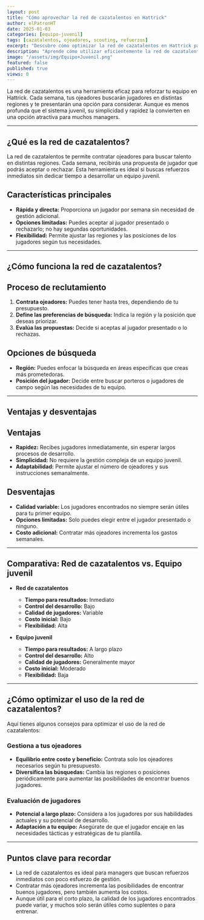 ```yaml
---
layout: post
title: "Cómo aprovechar la red de cazatalentos en Hattrick"
author: elPatronHT
date: 2025-01-03
categories: [equipo-juvenil]
tags: [cazatalentos, ojeadores, scouting, refuerzos]
excerpt: "Descubre cómo optimizar la red de cazatalentos en Hattrick para encontrar jugadores clave y reforzar tu equipo juvenil."
description: "Aprende cómo utilizar eficientemente la red de cazatalentos en Hattrick. Encuentra juveniles con potencial y refuerza tu equipo de manera estratégica."
image: "/assets/img/Equipo+Juvenil.png"
featured: false
published: true
views: 0
---
```


La red de cazatalentos es una herramienta eficaz para reforzar tu equipo en Hattrick. Cada semana, tus ojeadores buscarán jugadores en distintas regiones y te presentarán una opción para considerar. Aunque es menos profunda que el sistema juvenil, su simplicidad y rapidez la convierten en una opción atractiva para muchos managers.

---

## ¿Qué es la red de cazatalentos?

La red de cazatalentos te permite contratar ojeadores para buscar talento en distintas regiones. Cada semana, recibirás una propuesta de jugador que podrás aceptar o rechazar. Esta herramienta es ideal si buscas refuerzos inmediatos sin dedicar tiempo a desarrollar un equipo juvenil.

## Características principales

- **Rápida y directa:** Proporciona un jugador por semana sin necesidad de gestión adicional.
- **Opciones limitadas:** Puedes aceptar al jugador presentado o rechazarlo; no hay segundas oportunidades.
- **Flexibilidad:** Permite ajustar las regiones y las posiciones de los jugadores según tus necesidades.

---

## ¿Cómo funciona la red de cazatalentos?

## Proceso de reclutamiento

1. **Contrata ojeadores:** Puedes tener hasta tres, dependiendo de tu presupuesto.
2. **Define las preferencias de búsqueda:** Indica la región y la posición que deseas priorizar.
3. **Evalúa las propuestas:** Decide si aceptas al jugador presentado o lo rechazas.

## Opciones de búsqueda

- **Región:** Puedes enfocar la búsqueda en áreas específicas que creas más prometedoras.
- **Posición del jugador:** Decide entre buscar porteros o jugadores de campo según las necesidades de tu equipo.

---

## Ventajas y desventajas

## Ventajas

- **Rapidez:** Recibes jugadores inmediatamente, sin esperar largos procesos de desarrollo.
- **Simplicidad:** No requiere la gestión compleja de un equipo juvenil.
- **Adaptabilidad:** Permite ajustar el número de ojeadores y sus instrucciones semanalmente.

## Desventajas

- **Calidad variable:** Los jugadores encontrados no siempre serán útiles para tu primer equipo.
- **Opciones limitadas:** Solo puedes elegir entre el jugador presentado o ninguno.
- **Costo adicional:** Contratar más ojeadores incrementa los gastos semanales.

---

## Comparativa: Red de cazatalentos vs. Equipo juvenil

- **Red de cazatalentos**

  - **Tiempo para resultados:** Inmediato
  - **Control del desarrollo:** Bajo
  - **Calidad de jugadores:** Variable
  - **Costo inicial:** Bajo
  - **Flexibilidad:** Alta

- **Equipo juvenil**
  - **Tiempo para resultados:** A largo plazo
  - **Control del desarrollo:** Alto
  - **Calidad de jugadores:** Generalmente mayor
  - **Costo inicial:** Moderado
  - **Flexibilidad:** Baja

---

## ¿Cómo optimizar el uso de la red de cazatalentos?

Aquí tienes algunos consejos para optimizar el uso de la red de cazatalentos:

### Gestiona a tus ojeadores

- **Equilibrio entre costo y beneficio:** Contrata solo los ojeadores necesarios según tu presupuesto.
- **Diversifica las búsquedas:** Cambia las regiones o posiciones periódicamente para aumentar las posibilidades de encontrar buenos jugadores.

### Evaluación de jugadores

- **Potencial a largo plazo:** Considera a los jugadores por sus habilidades actuales y su potencial de desarrollo.
- **Adaptación a tu equipo:** Asegúrate de que el jugador encaje en las necesidades tácticas y estratégicas de tu plantilla.

---

## Puntos clave para recordar

- La red de cazatalentos es ideal para managers que buscan refuerzos inmediatos con poco esfuerzo de gestión.
- Contratar más ojeadores incrementa las posibilidades de encontrar buenos jugadores, pero también aumenta los costos.
- Aunque útil para el corto plazo, la calidad de los jugadores encontrados puede variar, y muchos solo serán útiles como suplentes o para entrenar.
